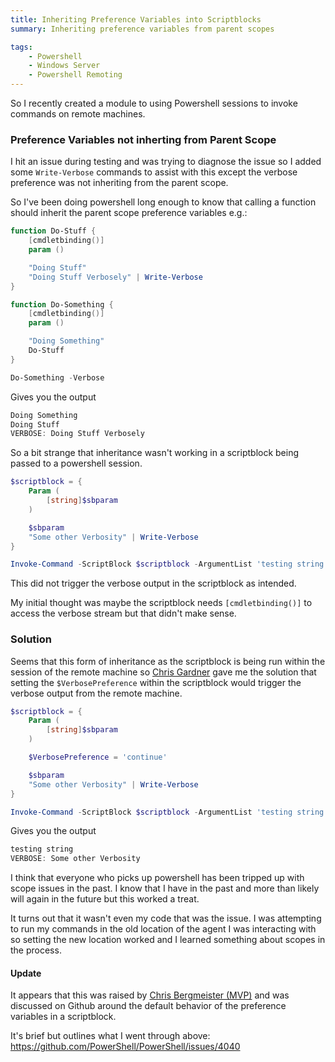 ```yaml
---
title: Inheriting Preference Variables into Scriptblocks
summary: Inheriting preference variables from parent scopes

tags:
    - Powershell
    - Windows Server
    - Powershell Remoting
---
```


So I recently created a module to using Powershell sessions to invoke commands on remote machines.

### Preference Variables not inherting from Parent Scope
I hit an issue during testing and was trying to diagnose the issue so I added some `Write-Verbose` commands to assist with this except the verbose preference was not inheriting from the parent scope.

So I've been doing powershell long enough to know that calling a function should inherit the parent scope preference variables e.g.:

```powershell
function Do-Stuff {
    [cmdletbinding()]
    param ()

    "Doing Stuff"
    "Doing Stuff Verbosely" | Write-Verbose
}

function Do-Something {
    [cmdletbinding()]
    param ()

    "Doing Something"
    Do-Stuff
}

Do-Something -Verbose
```
Gives you the output
```powershell
Doing Something
Doing Stuff
VERBOSE: Doing Stuff Verbosely
```

So a bit strange that inheritance wasn't working in a scriptblock being passed to a powershell session.

```powershell
$scriptblock = {
    Param (
        [string]$sbparam
    )

    $sbparam
    "Some other Verbosity" | Write-Verbose
}

Invoke-Command -ScriptBlock $scriptblock -ArgumentList 'testing string' -Verbose
```
This did not trigger the verbose output in the scriptblock as intended.

My initial thought was maybe the scriptblock needs `[cmdletbinding()]` to access the verbose stream but that didn't make sense.

### Solution

Seems that this form of inheritance as the scriptblock is being run within the session of the remote machine so [Chris Gardner](https://twitter.com/HalbaradKenafin) gave me the solution that setting the `$VerbosePreference` within the scriptblock would trigger the verbose output from the remote machine.

```powershell
$scriptblock = {
    Param (
        [string]$sbparam
    )

    $VerbosePreference = 'continue'

    $sbparam
    "Some other Verbosity" | Write-Verbose
}

Invoke-Command -ScriptBlock $scriptblock -ArgumentList 'testing string' -Verbose
```
Gives you the output
```powershell
testing string
VERBOSE: Some other Verbosity
```

I think that everyone who picks up powershell has been tripped up with scope issues in the past. I know that I have in the past and more than likely will again in the future but this worked a treat.

It turns out that it wasn't even my code that was the issue. I was attempting to run my commands in the old location of the agent I was interacting with so setting the new location worked and I learned something about scopes in the process.

#### Update
It appears that this was raised by [Chris Bergmeister (MVP)](https://twitter.com/CBergmeister) and was discussed on Github around the default behavior of the preference variables in a scriptblock.

It's brief but outlines what I went through above:  https://github.com/PowerShell/PowerShell/issues/4040